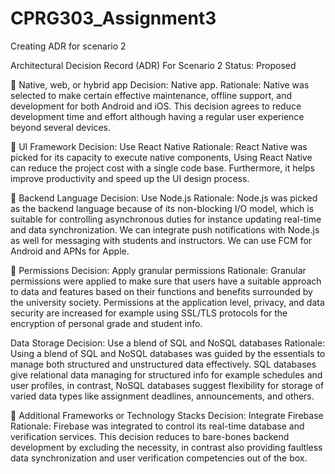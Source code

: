 # CPRG303_Assignment3
Creating ADR for scenario 2


Architectural Decision Record (ADR) For Scenario 2
Status: Proposed

	Native, web, or hybrid app
Decision: Native app. 
Rationale: Native was selected to make certain effective maintenance, offline support, and development for both Android and iOS. This decision agrees to reduce development time and effort although having a regular user experience beyond several devices. 

	UI Framework
Decision: Use React Native
Rationale: React Native was picked for its capacity to execute native components, Using React Native can reduce the project cost with a single code base. Furthermore, it helps improve productivity and speed up the UI design process.

	Backend Language
Decision: Use Node.js
Rationale: Node.js was picked as the backend language because of its non-blocking I/O model, which is suitable for controlling asynchronous duties for instance updating real-time and data synchronization. We can integrate push notifications with Node.js as well for messaging with students and instructors. We can use FCM for Android and APNs for Apple.

	Permissions
Decision: Apply granular permissions
Rationale: Granular permissions were applied to make sure that users have a suitable approach to data and features based on their functions and benefits surrounded by the university society. Permissions at the application level, privacy, and data security are increased for example using SSL/TLS protocols for the encryption of personal grade and student info. 

Data Storage
Decision: Use a blend of SQL and NoSQL databases
Rationale: Using a blend of SQL and NoSQL databases was guided by the essentials to manage both structured and unstructured data effectively. SQL databases give relational data managing for structured info for example schedules and user profiles, in contrast, NoSQL databases suggest flexibility for storage of varied data types like assignment deadlines, announcements, and others.

	Additional Frameworks or Technology Stacks
Decision: Integrate Firebase
Rationale: Firebase was integrated to control its real-time database and verification services. This decision reduces to bare-bones backend development by excluding the necessity, in contrast also providing faultless data synchronization and user verification competencies out of the box.

